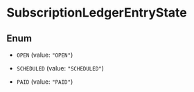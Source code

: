 
# SubscriptionLedgerEntryState

## Enum


* `OPEN` (value: `"OPEN"`)

* `SCHEDULED` (value: `"SCHEDULED"`)

* `PAID` (value: `"PAID"`)



